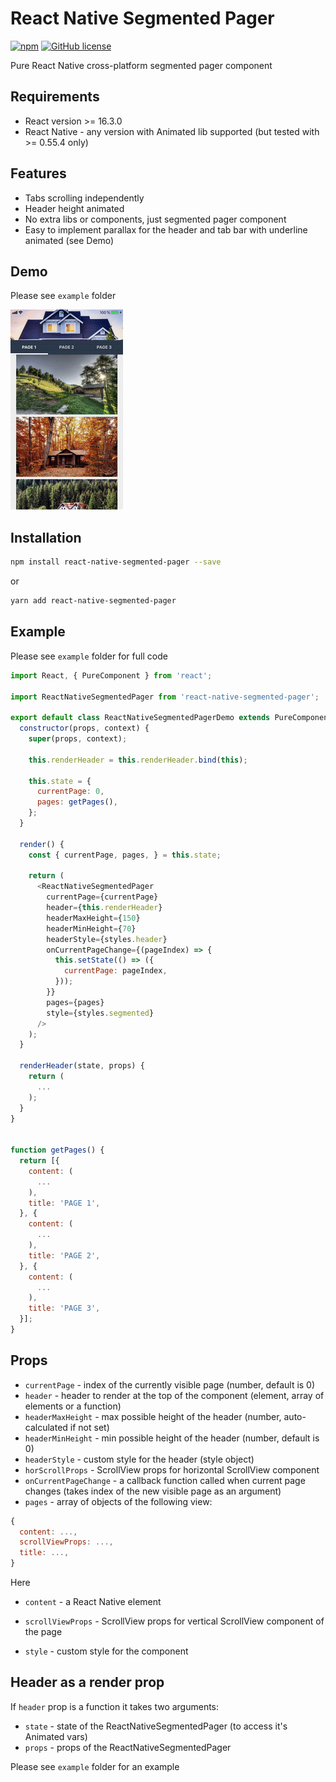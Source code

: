 # React Native Segmented Pager
[![npm](https://img.shields.io/npm/v/react-native-segmented-pager.svg)](https://www.npmjs.com/package/react-native-segmented-pager)
[![GitHub license](https://img.shields.io/github/license/niloms/react-native-segmented-pager.svg)](https://github.com/niloms/react-native-segmented-pager/blob/master/LICENSE)

Pure React Native cross-platform segmented pager component


## Requirements

- React version >= 16.3.0
- React Native - any version with Animated lib supported (but tested with >= 0.55.4 only)


## Features

- Tabs scrolling independently
- Header height animated
- No extra libs or components, just segmented pager component
- Easy to implement parallax for the header and tab bar with underline animated (see Demo)


## Demo

Please see `example` folder

<img
  src="https://github.com/niloms/react-native-segmented-pager/blob/master/ReactNativeSegmentedPager.gif?raw=true"
  width="180"
/>

## Installation

```sh
npm install react-native-segmented-pager --save
```
or

```sh
yarn add react-native-segmented-pager
```


## Example

Please see `example` folder for full code

```js
import React, { PureComponent } from 'react';

import ReactNativeSegmentedPager from 'react-native-segmented-pager';

export default class ReactNativeSegmentedPagerDemo extends PureComponent {
  constructor(props, context) {
    super(props, context);

    this.renderHeader = this.renderHeader.bind(this);

    this.state = {
      currentPage: 0,
      pages: getPages(),
    };
  }

  render() {
    const { currentPage, pages, } = this.state;

    return (
      <ReactNativeSegmentedPager
        currentPage={currentPage}
        header={this.renderHeader}
        headerMaxHeight={150}
        headerMinHeight={70}
        headerStyle={styles.header}
        onCurrentPageChange={(pageIndex) => {
          this.setState(() => ({
            currentPage: pageIndex,
          }));
        }}
        pages={pages}
        style={styles.segmented}
      />
    );
  }

  renderHeader(state, props) {
    return (
      ...
    );
  }
}


function getPages() {
  return [{
    content: (
      ...
    ),
    title: 'PAGE 1',
  }, {
    content: (
      ...
    ),
    title: 'PAGE 2',
  }, {
    content: (
      ...
    ),
    title: 'PAGE 3',
  }];
}
```


## Props

- `currentPage` - index of the currently visible page (number, default is 0)
- `header` - header to render at the top of the component (element, array of elements or a function)
- `headerMaxHeight` - max possible height of the header (number, auto-calculated if not set)
- `headerMinHeight` - min possible height of the header (number, default is 0)
- `headerStyle` - custom style for the header (style object)
- `horScrollProps` - ScrollView props for horizontal ScrollView component
- `onCurrentPageChange` - a callback function called when current page changes (takes index of the new visible page as an argument)
- `pages` - array of objects of the following view:

```js
{
  content: ...,
  scrollViewProps: ...,
  title: ...,
}
```

Here
- `content` - a React Native element
- `scrollViewProps` - ScrollView props for vertical ScrollView component of the page

- `style` - custom style for the component


## Header as a render prop

If `header` prop is a function it takes two arguments:
- `state` - state of the ReactNativeSegmentedPager (to access it's Animated vars)
- `props` - props of the ReactNativeSegmentedPager

Please see `example` folder for an example
